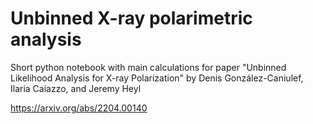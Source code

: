 # Unbinned X-ray polarimetric analysis
Short python notebook with main calculations for paper "Unbinned Likelihood Analysis for X-ray Polarization" by Denis González-Caniulef, Ilaria Caiazzo, and Jeremy Heyl

https://arxiv.org/abs/2204.00140
